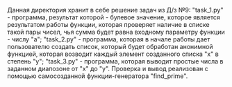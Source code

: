 Данная директория хранит в себе решение задач из Д/з №9:
"task_1.py" - программа, результат которой - булевое значение, которое является 
              результатом работы функции, которая проверяет наличие в списке 
              такой пары чисел, чья сумма будет равна входному параметру функции - числу "а";
"task_2.py" - программа, которая в начале работы дает пользователю создать список,
              который будет обработан анонимной функцией, которая возводит каждый
              элемент созданного списка "x" в степень "y";
"task_3.py" - программа, которая выводит простые числа в заданном диапозоне от "x" до "y".
              Проверка и вывод  реализован с помощью самосозданной функции-генератора
              "find_prime".
